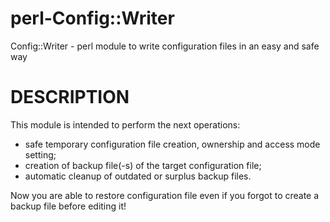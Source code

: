 # perl-Config::Writer
Config::Writer - perl module to write configuration files in an easy and safe way
# DESCRIPTION
This module is intended to perform the next operations:

* safe temporary configuration file creation, ownership and access mode setting;
* creation of backup file(-s) of the target configuration file;
* automatic cleanup of outdated or surplus backup files.

Now you are able to restore configuration file even if you forgot to create a backup file before editing it!
